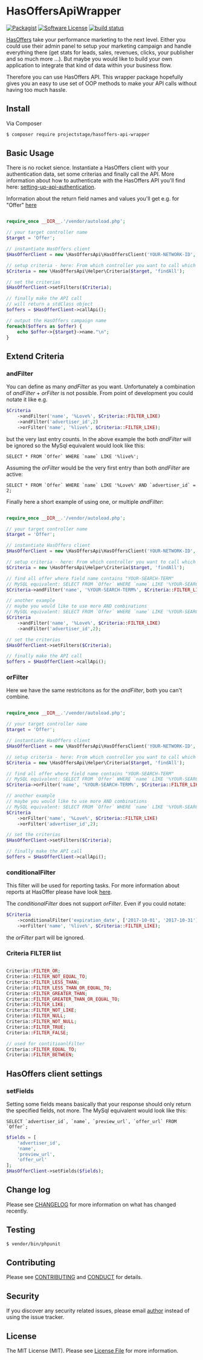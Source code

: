 # HasOffersApiWrapper

[![Packagist](https://img.shields.io/packagist/v/projectstage/hasoffers-api-wrapper.svg)](https://packagist.org/packages/projectstage/hasoffers-api-wrapper)
[![Software License][ico-license]](LICENSE.md)
[![build status](https://travis-ci.org/projectstage/hasoffers-api-wrapper.svg)](https://travis-ci.org/projectstage/hasoffers-api-wrapper)

[HasOffers](http://www.hasoffers.com/) take your performance marketing to the next level. Either you could use their admin panel to setup your marketing campaign and handle
everything there (get stats for leads, sales, revenues, clicks, your publisher and so much more ...). But maybe you would like to build your
own application to integrate that kind of data within your business flow.

Therefore you can use HasOffers API. This wrapper package hopefully gives you an easy to use set of OOP methods to make your API calls without
having too much hassle.

## Install

Via Composer

```bash
$ composer require projectstage/hasoffers-api-wrapper
```

## Basic Usage

There is no rocket sience. Instantiate a HasOffers client with your authentication data, set some criterias and finally call the API. More
information about how to authenticate with the HasOffers API you'll find here: 
[setting-up-api-authentication](https://developers.tune.com/network-docs/setting-up-api-authentication/).

Information about the return field names and values you'll get e.g. for "Offer" [here](https://developers.tune.com/network-models/offer/)

```php

require_once __DIR__.'/vendor/autoload.php';

// your target controller name
$target = 'Offer';

// instantiate HasOffers client
$HasOfferClient = new \HasOffersApi\HasOffersClient('YOUR-NETWORK-ID','YOUR-API-KEY');

// setup criteria - here: From which controller you want to call which method
$Criteria = new \HasOffersApi\Helper\Criteria($target, 'findAll');

// set the criterias
$HasOfferClient->setFilters($Criteria);

// finally make the API call
// will return a stdClass object
$offers = $HasOfferClient->callApi();

// output the HasOffers campaign name
foreach($offers as $offer) {
    echo $offer->{$target}->name."\n";
}

```

## Extend Criteria

### andFilter

You can define as many *andFilter* as you want. Unfortunately a combination of *andFilter* + *orFilter* is not possible.
From point of development you could notate it like e.g.

```php
$Criteria
    ->andFilter('name', '%Love%', $Criteria::FILTER_LIKE)
    ->andFilter('advertiser_id',2)
    ->orFilter('name', '%live%', $Criteria::FILTER_LIKE);
```

but the very last entry counts. In the above example the both *andFilter* will be ignored so the MySql equivalent would
look like this:

```mysql
SELECT * FROM `Offer` WHERE `name` LIKE '%live%';
```

Assuming the *orFilter* would be the very first entry than both *andFilter* are active:

```mysql
SELECT * FROM `Offer` WHERE `name` LIKE '%Love%' AND `advertiser_id` = 2;
```

Finally here a short example of using one, or multiple *andFilter*:

```php

require_once __DIR__.'/vendor/autoload.php';

// your target controller name
$target = 'Offer';

// instantiate HasOffers client
$HasOfferClient = new \HasOffersApi\HasOffersClient('YOUR-NETWORK-ID','YOUR-API-KEY');

// setup criteria - here: From which controller you want to call which method
$Criteria = new \HasOffersApi\Helper\Criteria($target, 'findAll');

// find all offer where field name contains "YOUR-SEARCH-TERM"
// MySQL equivalent: SELECT FROM `Offer` WHERE `name` LIKE '%YOUR-SEARCH-TERM%'
$Criteria->andFilter('name', '%YOUR-SEARCH-TERM%', $Criteria::FILTER_LIKE);

// another example
// maybe you would like to use more AND combinations
// MySQL equivalent: SELECT FROM `Offer` WHERE `name` LIKE '%YOUR-SEARCH-TERM%' AND `advertiser_id` = 2
$Criteria
    ->andFilter('name', '%Love%', $Criteria::FILTER_LIKE)
    ->andFilter('advertiser_id',2);

// set the criterias
$HasOfferClient->setFilters($Criteria);

// finally make the API call
$offers = $HasOfferClient->callApi();

```

### orFilter

Here we have the same restricitons as for the *andFilter*, both you can't combine.

```php

require_once __DIR__.'/vendor/autoload.php';

// your target controller name
$target = 'Offer';

// instantiate HasOffers client
$HasOfferClient = new \HasOffersApi\HasOffersClient('YOUR-NETWORK-ID','YOUR-API-KEY');

// setup criteria - here: From which controller you want to call which method
$Criteria = new \HasOffersApi\Helper\Criteria($target, 'findAll');

// find all offer where field name contains "YOUR-SEARCH-TERM"
// MySQL equivalent: SELECT FROM `Offer` WHERE `name` LIKE '%YOUR-SEARCH-TERM%'
$Criteria->orFilter('name', '%YOUR-SEARCH-TERM%', $Criteria::FILTER_LIKE);

// another example
// maybe you would like to use more AND combinations
// MySQL equivalent: SELECT FROM `Offer` WHERE `name` LIKE '%YOUR-SEARCH-TERM%' OR `advertiser_id` = 2
$Criteria
    ->orFilter('name', '%Love%', $Criteria::FILTER_LIKE)
    ->orFilter('advertiser_id',2);

// set the criterias
$HasOfferClient->setFilters($Criteria);

// finally make the API call
$offers = $HasOfferClient->callApi();

```

### conditionalFilter

This filter will be used for reporting tasks. For more information about reports at HasOffer please have look [here](https://developers.tune.com/network-docs/filtering-sorting-paging/#report-filtering).

The *conditionalFilter* does not support *orFilter*. Even if you could notate:

```php
$Criteria
    ->conditionalFilter('expiration_date', ['2017-10-01', '2017-10-31'], $Criteria::FILTER_BETWEEN)
    ->orFilter('name', '%live%', $Criteria::FILTER_LIKE);
```

the *orFilter* part will be ignored.

### Criteria FILTER list

```php

Criteria::FILTER_OR;
Criteria::FILTER_NOT_EQUAL_TO;
Criteria::FILTER_LESS_THAN;
Criteria::FILTER_LESS_THAN_OR_EQUAL_TO;
Criteria::FILTER_GREATER_THAN;
Criteria::FILTER_GREATER_THAN_OR_EQUAL_TO;
Criteria::FILTER_LIKE;
Criteria::FILTER_NOT_LIKE;
Criteria::FILTER_NULL;
Criteria::FILTER_NOT_NULL;
Criteria::FILTER_TRUE;
Criteria::FILTER_FALSE;

// used for contitioanlFilter
Criteria::FILTER_EQUAL_TO;
Criteria::FILTER_BETWEEN;

```

## HasOffers client settings

### setFields

Setting some fields means basically that your response should only return the specified fields, not more. The MySql 
equivalent would look like this:

```mysql
SELECT `advertiser_id`, `name`, `preview_url`, `offer_url` FROM `Offer`;
```

```php
$fields = [
    'advertiser_id',
    'name',
    'preview_url',
    'offer_url'
];
$HasOfferClient->setFields($fields);
```

## Change log

Please see [CHANGELOG](CHANGELOG.md) for more information on what has changed recently.

## Testing

```bash
$ vendor/bin/phpunit
```

## Contributing

Please see [CONTRIBUTING](CONTRIBUTING.md) and [CONDUCT](CONDUCT.md) for details.

## Security

If you discover any security related issues, please email [author] instead of using the issue tracker.


## License

The MIT License (MIT). Please see [License File](LICENSE.md) for more information.

[author]: carsten.lorenz@projectstage.org
[ico-license]: https://img.shields.io/badge/license-MIT-brightgreen.svg?style=flat-square
